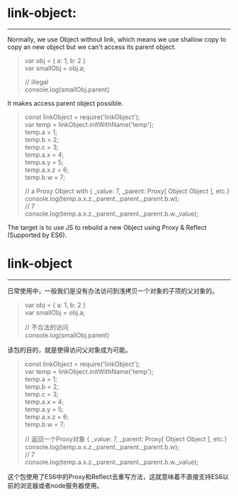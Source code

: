 # link-object:  
---
Normally, we use Object without link, which means we use shallow copy to copy an new object but we can't access its parent object.  

> var obj = { a: 1, b: 2 }  
> var smallObj = obj.a;
>   
> // illegal  
> console.log(smallObj.parent)    

It makes access parent object possible.

> const linkObject = require('linkObject');  
> var temp = linkObject.initWithName('temp');  
> temp.a = 1;  
> temp.b = 2;  
> temp.c = 3;  
> temp.a.x = 4;  
> temp.a.y = 5;  
> temp.a.x.z = 6;  
> temp.b.w = 7;  
>
>  // a Proxy Object with { _value: 7, _parent: Proxy[ Object Object ], etc.}  
>  console.log(temp.a.x.z.\_parent.\_parent.\_parent.b.w);  
>  // 7  
>  console.log(temp.a.x.z.\_parent.\_parent.\_parent.b.w.\_value);  

The target is to use JS to rebuild a new Object using Proxy & Reflect (Supported by ES6).   

# link-object
---
日常使用中，一般我们是没有办法访问到浅拷贝一个对象的子项的父对象的。
  
> var obj = { a: 1, b: 2 }  
> var smallObj = obj.a;
>   
> // 不合法的访问  
> console.log(smallObj.parent)    

该包的目的，就是使得访问父对象成为可能。  

> const linkObject = require('linkObject');  
> var temp = linkObject.initWithName('temp');  
> temp.a = 1;  
> temp.b = 2;  
> temp.c = 3;  
> temp.a.x = 4;  
> temp.a.y = 5;  
> temp.a.x.z = 6;  
> temp.b.w = 7;  
>
>  // 返回一个Proxy对象 { \_value: 7, \_parent: Proxy\[ Object Object \], etc.}  
>  console.log(temp.a.x.z.\_parent.\_parent.\_parent.b.w);  
>  // 7  
>  console.log(temp.a.x.z.\_parent.\_parent.\_parent.b.w.\_value);  
  
这个包使用了ES6中的Proxy和Reflect去重写方法，这就意味着不直接支持ES6以前的浏览器或者node服务器使用。